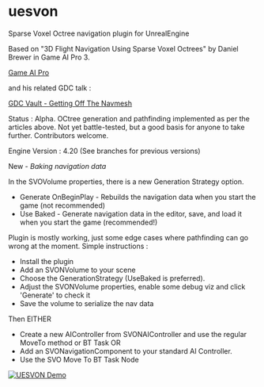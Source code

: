 # uesvon
Sparse Voxel Octree navigation plugin for UnrealEngine

Based on "3D Flight Navigation Using Sparse Voxel Octrees" by Daniel Brewer in Game AI Pro 3.

[Game AI Pro](https://www.gameaipro.com)

and his related GDC talk :

[GDC Vault - Getting Off The Navmesh](https://www.gdcvault.com/play/1022016/Getting-off-the-NavMesh-Navigating)

Status : Alpha. OCtree generation and pathfinding implemented as per the articles above. Not yet battle-tested, but a good basis for anyone to take further. Contributors welcome.

Engine Version : 4.20 (See branches for previous versions)

New - *Baking navigation data*

In the SVOVolume properties, there is a new Generation Strategy option.
* Generate OnBeginPlay - Rebuilds the navigation data when you start the game (not recommended)
* Use Baked - Generate navigation data in the editor, save, and load it when you start the game (recommended!)

Plugin is mostly working, just some edge cases where pathfinding can go wrong at the moment. Simple instructions :

* Install the plugin
* Add an SVONVolume to your scene
* Choose the GenerationStrategy (UseBaked is preferred).
* Adjust the SVONVolume properties, enable some debug viz and click 'Generate' to check it
* Save the volume to serialize the nav data

Then EITHER

* Create a new AIController from SVONAIController and use the regular MoveTo method or BT Task
OR
* Add an SVONavigationComponent to your standard AI Controller.
* Use the SVO Move To BT Task Node

[![UESVON Demo](http://img.youtube.com/vi/84AFdg0ykwY/0.jpg)](http://www.youtube.com/watch?v=84AFdg0ykwY "Video Title")


